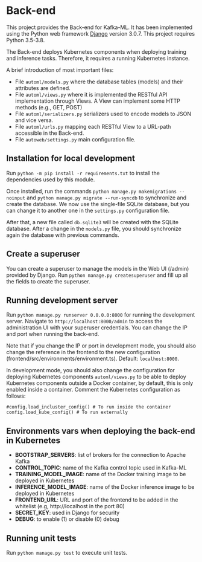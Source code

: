 # Back-end

This project provides the Back-end for Kafka-ML. It has been implemented using the Python web framework [Django](https://www.djangoproject.com/) version 3.0.7. This project requires Python 3.5-3.8.

The Back-end deploys Kubernetes components when deploying training and inference tasks. Therefore, it requires a running Kubernetes instance.

A brief introduction of most important files:
- File `automl/models.py` where the database tables (models) and their attributes are defined.
- File `automl/views.py` where it is implemented the RESTful API implementation through Views. A View can implement some HTTP methods (e.g., GET, POST)
- File `automl/serializers.py` serializers used to encode models to JSON and vice versa.
- File `automl/urls.py` mapping each RESTful View to a URL-path accessible in the Back-end.
- File `autoweb/settings.py` main configuration file.

## Installation for local development
Run `python -m pip install -r requirements.txt` to install the dependencies used by this module. 

Once installed, run the commands `python manage.py makemigrations --noinput` and `python manage.py migrate --run-syncdb` to synchronize and create the database. We now use the single-file SQLite database, but you can change it to another one in the `settings.py` configuration file. 

After that, a new file called `db.sqlite3` will be created with the SQLite database. After a change in the `models.py` file, you should synchronize again the database with previous commands.

## Create a superuser
You can create a superuser to manage the models in the Web UI (/admin) provided by Django. Run `python manage.py createsuperuser` and fill up all the fields to create the superuser.

## Running development server

Run `python manage.py runserver 0.0.0.0:8000` for running the development server. Navigate to `http://localhost:8000/admin` to access the administration UI with your superuser credentials. You can change the IP and port when running the back-end. 

Note that if you change the IP or port in development mode, you should also change the reference in the frontend to the new configuration (frontend/src/environments/environment.ts). Default: `localhost:8000`.

In development mode, you should also change the configuration for deploying Kubernetes components `automl/views.py` to be able to deploy Kubernetes components outside a Docker container, by default, this is only enabled inside a container. Comment the Kubernetes configuration as follows:

```
#config.load_incluster_config() # To run inside the container
config.load_kube_config() # To run externally
```

## Environments vars when deploying the back-end in Kubernetes
- **BOOTSTRAP_SERVERS**: list of brokers for the connection to Apache Kafka
- **CONTROL_TOPIC**: name of the Kafka control topic used in Kafka-ML
- **TRAINING_MODEL_IMAGE**: name of the Docker training image to be deployed in Kubernetes
- **INFERENCE_MODEL_IMAGE**: name of the Docker inference image to be deployed in Kubernetes
- **FRONTEND_URL**: URL and port of the frontend to be added in the whitelist (e.g, http://localhost in the port 80)
- **SECRET_KEY**: used in Django for security
- **DEBUG**: to enable (1) or disable (0) debug

## Running unit tests

Run `python manage.py test` to execute unit tests.
